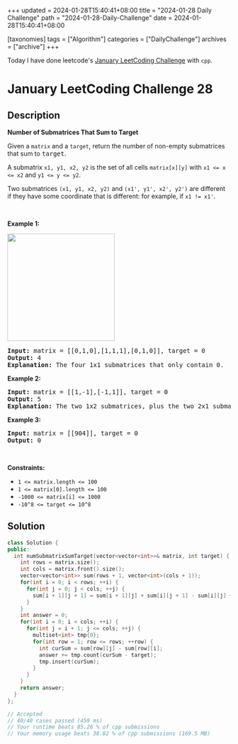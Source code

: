 +++
updated = 2024-01-28T15:40:41+08:00
title = "2024-01-28 Daily Challenge"
path = "2024-01-28-Daily-Challenge"
date = 2024-01-28T15:40:41+08:00

[taxonomies]
tags = ["Algorithm"]
categories = ["DailyChallenge"]
archives = ["archive"]
+++

Today I have done leetcode's [January LeetCoding Challenge](https://leetcode.com/problems/number-of-submatrices-that-sum-to-target/) with `cpp`.

<!-- more -->

# January LeetCoding Challenge 28

## Description

**Number of Submatrices That Sum to Target**

<p>Given a <code>matrix</code>&nbsp;and a <code>target</code>, return the number of non-empty submatrices that sum to <font face="monospace">target</font>.</p>

<p>A submatrix <code>x1, y1, x2, y2</code> is the set of all cells <code>matrix[x][y]</code> with <code>x1 &lt;= x &lt;= x2</code> and <code>y1 &lt;= y &lt;= y2</code>.</p>

<p>Two submatrices <code>(x1, y1, x2, y2)</code> and <code>(x1&#39;, y1&#39;, x2&#39;, y2&#39;)</code> are different if they have some coordinate&nbsp;that is different: for example, if <code>x1 != x1&#39;</code>.</p>

<p>&nbsp;</p>
<p><strong class="example">Example 1:</strong></p>
<img alt="" src="https://assets.leetcode.com/uploads/2020/09/02/mate1.jpg" style="width: 242px; height: 242px;" />
<pre>
<strong>Input:</strong> matrix = [[0,1,0],[1,1,1],[0,1,0]], target = 0
<strong>Output:</strong> 4
<strong>Explanation:</strong> The four 1x1 submatrices that only contain 0.
</pre>

<p><strong class="example">Example 2:</strong></p>

<pre>
<strong>Input:</strong> matrix = [[1,-1],[-1,1]], target = 0
<strong>Output:</strong> 5
<strong>Explanation:</strong> The two 1x2 submatrices, plus the two 2x1 submatrices, plus the 2x2 submatrix.
</pre>

<p><strong class="example">Example 3:</strong></p>

<pre>
<strong>Input:</strong> matrix = [[904]], target = 0
<strong>Output:</strong> 0
</pre>

<p>&nbsp;</p>
<p><strong>Constraints:</strong></p>

<ul>
	<li><code>1 &lt;= matrix.length &lt;= 100</code></li>
	<li><code>1 &lt;= matrix[0].length &lt;= 100</code></li>
	<li><code>-1000 &lt;= matrix[i] &lt;= 1000</code></li>
	<li><code>-10^8 &lt;= target &lt;= 10^8</code></li>
</ul>


## Solution

``` cpp
class Solution {
public:
  int numSubmatrixSumTarget(vector<vector<int>>& matrix, int target) {
    int rows = matrix.size();
    int cols = matrix.front().size();
    vector<vector<int>> sum(rows + 1, vector<int>(cols + 1));
    for(int i = 0; i < rows; ++i) {
      for(int j = 0; j < cols; ++j) {
        sum[i + 1][j + 1] = sum[i + 1][j] + sum[i][j + 1] - sum[i][j] + matrix[i][j];
      }
    }
    int answer = 0;
    for(int i = 0; i < cols; ++i) {
      for(int j = i + 1; j <= cols; ++j) {
        multiset<int> tmp{0};
        for(int row = 1; row <= rows; ++row) {
          int curSum = sum[row][j] - sum[row][i];
          answer += tmp.count(curSum - target);
          tmp.insert(curSum);
        }
      }
    }
    return answer;
  }
};

// Accepted
// 40/40 cases passed (459 ms)
// Your runtime beats 85.26 % of cpp submissions
// Your memory usage beats 38.82 % of cpp submissions (169.5 MB)
```
